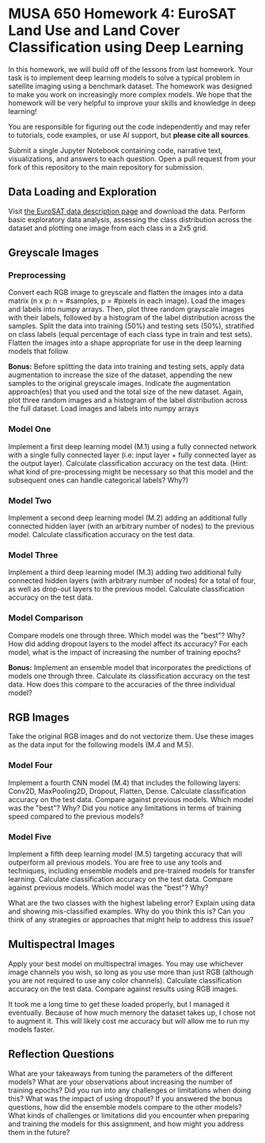 # MUSA 650 Homework 4: EuroSAT Land Use and Land Cover Classification using Deep Learning

In this homework, we will build off of the lessons from last homework. Your task is to implement deep learning models to solve a typical problem in satellite imaging using a benchmark dataset. The homework was designed to make you work on increasingly more complex models. We hope that the homework will be very helpful to improve your skills and knowledge in deep learning!

You are responsible for figuring out the code independently and may refer to tutorials, code examples, or use AI support, but **please cite all sources**.

Submit a single Jupyter Notebook containing code, narrative text, visualizations, and answers to each question. Open a pull request from your fork of this repository to the main repository for submission.

## Data Loading and Exploration

Visit [the EuroSAT data description page](https://github.com/phelber/eurosat) and download the data. Perform basic exploratory data analysis, assessing the class distribution across the dataset and plotting one image from each class in a 2x5 grid.

## Greyscale Images

### Preprocessing

Convert each RGB image to greyscale and flatten the images into a data matrix (n x p: n = #samples, p = #pixels in each image). Load the images and labels into numpy arrays. Then, plot three random grayscale images with their labels, followed by a histogram of the label distribution across the samples. Split the data into training (50%) and testing sets (50%), stratified on class labels (equal percentage of each class type in train and test sets). Flatten the images into a shape appropriate for use in the deep learning models that follow.

**Bonus:** Before splitting the data into training and testing sets, apply data augmentation to increase the size of the dataset, appending the new samples to the original greyscale images. Indicate the augmentation approach(es) that you used and the total size of the new dataset. Again, plot three random images and a histogram of the label distribution across the full dataset.
Load images and labels into numpy arrays

### Model One

Implement a first deep learning model (M.1) using a fully connected network with a single fully connected layer (i.e: input layer + fully connected layer as the output layer). Calculate classification accuracy on the test data. (Hint: what kind of pre-processing might be necessary so that this model and the subsequent ones can handle categorical labels? Why?)

### Model Two

Implement a second deep learning model (M.2) adding an additional fully connected hidden layer (with an arbitrary number of nodes) to the previous model. Calculate classification accuracy on the test data.

### Model Three

Implement a third deep learning model (M.3) adding two additional fully connected hidden layers (with arbitrary number of nodes) for a total of four, as well as drop-out layers to the previous model. Calculate classification accuracy on the test data.

### Model Comparison

Compare models one through three. Which model was the "best"? Why? How did adding dropout layers to the model affect its accuracy? For each model, what is the impact of increasing the number of training epochs?

**Bonus:** Implement an ensemble model that incorporates the predictions of models one through three. Calculate its classification accuracy on the test data. How does this compare to the accuracies of the three individual model?

## RGB Images

Take the original RGB images and do not vectorize them. Use these images as the data input for the following models (M.4 and M.5).

### Model Four

Implement a fourth CNN model (M.4) that includes the following layers: Conv2D, MaxPooling2D, Dropout, Flatten, Dense. Calculate classification accuracy on the test data. Compare against previous models. Which model was the "best"? Why? Did you notice any limitations in terms of training speed compared to the previous models?

### Model Five

Implement a fifth deep learning model (M.5) targeting accuracy that will outperform all previous models. You are free to use any tools and techniques, including ensemble models and pre-trained models for transfer learning. Calculate classification accuracy on the test data. Compare against previous models. Which model was the "best"? Why?

What are the two classes with the highest labeling error? Explain using data and showing mis-classified examples. Why do you think this is? Can you think of any strategies or approaches that might help to address this issue?

## Multispectral Images

Apply your best model on multispectral images. You may use whichever image channels you wish, so long as you use more than just RGB (although you are not required to use any color channels). Calculate classification accuracy on the test data. Compare against results using RGB images.

It took me a long time to get these loaded properly, but I managed it eventually. Because of how much memory the dataset takes up, I chose not to augment it. This will likely cost me accuracy but will allow me to run my models faster.

## Reflection Questions

What are your takeaways from tuning the parameters of the different models? What are your observations about increasing the number of training epochs? Did you run into any challenges or limitations when doing this? What was the impact of using dropout? If you answered the bonus questions, how did the ensemble models compare to the other models? What kinds of challenges or limitations did you encounter when preparing and training the models for this assignment, and how might you address them in the future?

